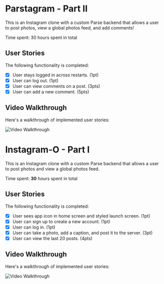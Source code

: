 # Parstagram - Part II

This is an Instagram clone with a custom Parse backend that allows a user to post photos, view a global photos feed, and add comments!

Time spent: 30 hours spent in total

## User Stories

The following functionality is completed:

- [x] User stays logged in across restarts. (1pt)
- [x] User can log out. (1pt)
- [x] User can view comments on a post. (3pts)
- [x] User can add a new comment. (5pts)

## Video Walkthrough

Here's a walkthrough of implemented user stories:

<img src='https://github.com/Rakesh-Nagaraju/Instagram-O/blob/main/Parstagram2.gif' title='Video Walkthrough' width='' alt='Video Walkthrough' />

# Instagram-O - Part I

This is an Instagram clone with a custom Parse backend that allows a user to post photos and view a global photos feed.

Time spent: **30** hours spent in total

## User Stories

The following functionality is completed:

- [x] User sees app icon in home screen and styled launch screen. (1pt)
- [x] User can sign up to create a new account. (1pt)
- [x] User can log in. (1pt)
- [x] User can take a photo, add a caption, and post it to the server. (3pt)
- [x] User can view the last 20 posts. (4pts)

## Video Walkthrough

Here's a walkthrough of implemented user stories:

<img src='https://github.com/Rakesh-Nagaraju/Instagram-O/blob/main/output.gif' title='Video Walkthrough' width='' alt='Video Walkthrough' />
